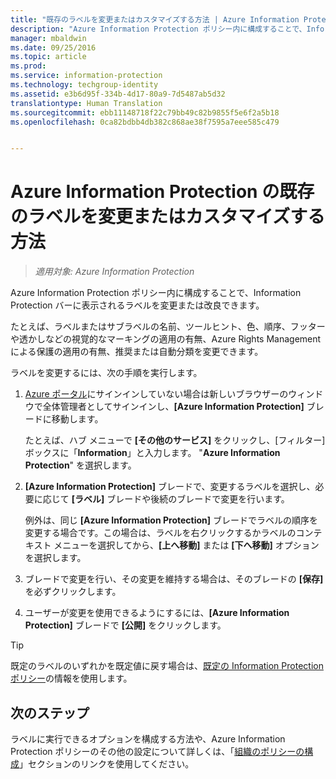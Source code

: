 ```yaml
---
title: "既存のラベルを変更またはカスタマイズする方法 | Azure Information Protection"
description: "Azure Information Protection ポリシー内に構成することで、Information Protection バーに表示されるラベルを変更または改良できます。"
manager: mbaldwin
ms.date: 09/25/2016
ms.topic: article
ms.prod: 
ms.service: information-protection
ms.technology: techgroup-identity
ms.assetid: e3b6d95f-334b-4d17-80a9-7d5487ab5d32
translationtype: Human Translation
ms.sourcegitcommit: ebb11148718f22c79bb49c82b9855f5e6f2a5b18
ms.openlocfilehash: 0ca82bdbb4db382c868ae38f7595a7eee585c479


---
```


# Azure Information Protection の既存のラベルを変更またはカスタマイズする方法

>*適用対象: Azure Information Protection*

Azure Information Protection ポリシー内に構成することで、Information Protection バーに表示されるラベルを変更または改良できます。

たとえば、ラベルまたはサブラベルの名前、ツールヒント、色、順序、フッターや透かしなどの視覚的なマーキングの適用の有無、Azure Rights Management による保護の適用の有無、推奨または自動分類を変更できます。

ラベルを変更するには、次の手順を実行します。


1. [Azure ポータル](https://portal.azure.com)にサインインしていない場合は新しいブラウザーのウィンドウで全体管理者としてサインインし、**[Azure Information Protection]** ブレードに移動します。 
    
    たとえば、ハブ メニューで **[その他のサービス]** をクリックし、[フィルター] ボックスに「**Information**」と入力します。 "**Azure Information Protection**" を選択します。

2. **[Azure Information Protection]** ブレードで、変更するラベルを選択し、必要に応じて **[ラベル]** ブレードや後続のブレードで変更を行います。

    例外は、同じ **[Azure Information Protection]** ブレードでラベルの順序を変更する場合です。この場合は、ラベルを右クリックするかラベルのコンテキスト メニューを選択してから、**[上へ移動]** または **[下へ移動]** オプションを選択します。

3. ブレードで変更を行い、その変更を維持する場合は、そのブレードの **[保存]** を必ずクリックします。

4. ユーザーが変更を使用できるようにするには、**[Azure Information Protection]** ブレードで **[公開]** をクリックします。

> [!TIP]
>既定のラベルのいずれかを既定値に戻す場合は、[既定の Information Protection ポリシー](configure-policy-default.md)の情報を使用します。

## 次のステップ

ラベルに実行できるオプションを構成する方法や、Azure Information Protection ポリシーのその他の設定について詳しくは、「[組織のポリシーの構成](configure-policy.md#configuring-your-organization-s-policy)」セクションのリンクを使用してください。






<!--HONumber=Sep16_HO4-->


